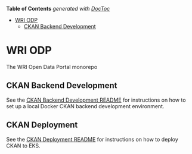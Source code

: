 <!-- START doctoc generated TOC please keep comment here to allow auto update -->
<!-- DON'T EDIT THIS SECTION, INSTEAD RE-RUN doctoc TO UPDATE -->
**Table of Contents**  *generated with [DocToc](https://github.com/thlorenz/doctoc)*

- [WRI ODP](#wri-odp)
  - [CKAN Backend Development](#ckan-backend-development)

<!-- END doctoc generated TOC please keep comment here to allow auto update -->

# WRI ODP

The WRI Open Data Portal monorepo

## CKAN Backend Development

See the [CKAN Backend Development README](ckan-backend-dev/README.md) for instructions on how to set up a local Docker CKAN backend development environment.

## CKAN Deployment

See the [CKAN Deployment README](ckan-deployment/README.md) for instructions on how to deploy CKAN to EKS.
